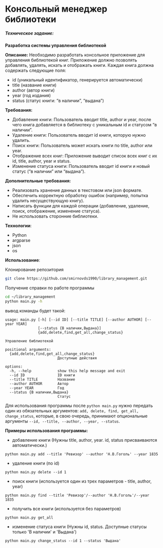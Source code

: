 # Консольный менеджер библиотеки

##### Техническое задание:

**Разработка системы управления библиотекой**

**Описание:**
Необходимо разработать консольное приложение для управления библиотекой книг.
Приложение должно позволять добавлять, удалять, искать и отображать книги. Каждая
книга должна содержать следующие поля:
- id (уникальный идентификатор, генерируется автоматически)
- title (название книги)
- author (автор книги)
- year (год издания)
- status (статус книги: “в наличии”, “выдана”)

**Требования:**
- Добавление книги: Пользователь вводит title, author и year, после чего книга
добавляется в библиотеку с уникальным id и статусом “в наличии”.
- Удаление книги: Пользователь вводит id книги, которую нужно удалить.
- Поиск книги: Пользователь может искать книги по title, author или year.
- Отображение всех книг: Приложение выводит список всех книг с их id, title, author,
year и status.
- Изменение статуса книги: Пользователь вводит id книги и новый статус (“в
наличии” или “выдана”).

**Дополнительные требования:**
- Реализовать хранение данных в текстовом или json формате.
- Обеспечить корректную обработку ошибок (например, попытка удалить
несуществующую книгу).
- Написать функции для каждой операции (добавление, удаление, поиск,
отображение, изменение статуса).
- Не использовать сторонние библиотеки.


**Технологии**:
- Python
- argparse
- json
- os

**Использование**:

Клонирование репозитория
```sh
git clone https://github.com/smirnovds1990/library_management.git
```

Получение справки по работе программы
```sh
cd ~/library_management
python main.py -h
```
вывод команды будет такой:
```
usage: main.py [-h] [--id ID] [--title TITLE] [--author AUTHOR] [--year YEAR]
               [--status {В наличии,Выдана}]
               {add,delete,find,get_all,change_status}

Управление библиотекой

positional arguments:
  {add,delete,find,get_all,change_status}
                        Доступные действия

options:
  -h, --help            show this help message and exit
  --id ID               ID книги
  --title TITLE         Название
  --author AUTHOR       Автор
  --year YEAR           Год
  --status {В наличии,Выдана}
                        Статус
```

Для использования программы после `python main.py` нужно передать один из обязательных аргументов: `add, delete, find, get_all, change_status`, которые, в свою очередь, принимают опциональные аргументы `--id, --title, --author, --year, --status`.

**Примеры использования программы:**
- добавление книги (Нужны title, author, year. id, status присваиваются автоматически.)
```
python main.py add --title 'Ревизор' --author 'Н.В.Гоголь' --year 1835
```
- удаление книги (по id)
```
python main.py delete --id 1
```
- поиск книги (используется один из трех параметров - title, author, year)
```
python main.py find --title 'Ревизор'/--author 'Н.В.Гоголь'/--year 1835
```
- получить все книги (используется без параметров)
```
python main.py get_all
```
- изменение статуса книги (Нужны id, status. Доступные статусы только 'В наличии' и 'Выдана')
```
python main.py change_status --id 1 --status 'Выдана'
```

